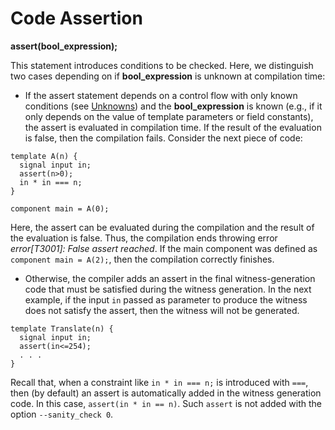 # Code Assertion

**assert(bool_expression);**

This statement introduces conditions to be checked. Here, we distinguish two cases depending on if **bool_expression** is unknown at compilation time:

- If the assert statement depends on a control flow with only known conditions (see [Unknowns](../../circom-insight/unknowns)) and the **bool_expression** is known (e.g., if it only depends on the value of template parameters or field constants), the assert is evaluated in compilation time. If the result of the evaluation is false, then the compilation fails.  Consider the next piece of code:

```
template A(n) {
  signal input in;
  assert(n>0);
  in * in === n;
}

component main = A(0);
```

Here, the assert can be evaluated during the compilation and the result of the evaluation is false. Thus, the compilation ends throwing error *error[T3001]: False assert reached*. If the main component was defined as `component main = A(2);`, then the compilation correctly finishes. 

- Otherwise, the compiler adds an assert in the final witness-generation code that must be satisfied during the witness generation. In the next example, if the input `in` passed as parameter to produce the witness does not satisfy the assert, then the witness will not be generated.

```text
template Translate(n) {
  signal input in;  
  assert(in<=254);
  . . .
}
```

Recall that, when a constraint like `in * in === n;` is introduced with `===`, then (by default) an assert is automatically added in the witness generation code. In this case, `assert(in * in == n)`. Such `assert` is not added with
the option `--sanity_check 0`.
